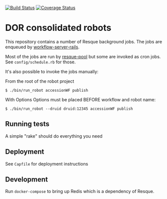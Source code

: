 [![Build Status](https://travis-ci.org/sul-dlss/common-accessioning.svg?branch=master)](https://travis-ci.org/sul-dlss/common-accessioning) [![Coverage Status](https://coveralls.io/repos/sul-dlss/common-accessioning/badge.svg?branch=master&service=github)](https://coveralls.io/github/sul-dlss/common-accessioning?branch=master)

# DOR consolidated robots

This repository contains a number of Resque background jobs.
The jobs are enqueued by [workflow-server-rails](https://github.com/sul-dlss/workflow-server-rails).

Most of the jobs are run by [resque-pool](https://github.com/nevans/resque-pool) but some are invoked as cron jobs.  See `config/schedule.rb` for those.

It's also possible to invoke the jobs manually:

From the root of the robot project

```console
$ ./bin/run_robot accessionWF publish
```

With Options
Options must be placed BEFORE workflow and robot name:

```console
$ ./bin/run_robot --druid druid:12345 accessionWF publish
```

## Running tests
A simple "rake" should do everything you need

## Deployment

See `Capfile` for deployment instructions

## Development

Run `docker-compose` to bring up Redis which is a dependency of Resque.
